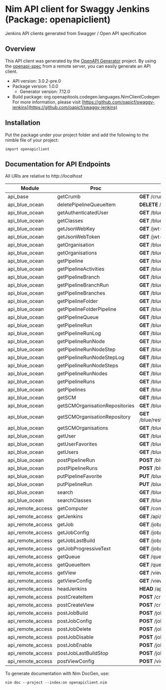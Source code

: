 # Nim API client for Swaggy Jenkins (Package: openapiclient)

Jenkins API clients generated from Swagger / Open API specification

## Overview

This API client was generated by the [OpenAPI Generator](https://openapi-generator.tech) project.  By using the [openapi-spec](https://openapis.org) from a remote server, you can easily generate an API client.

- API version: 3.0.2-pre.0
- Package version: 1.0.0
    - Generator version: 7.12.0
- Build package: org.openapitools.codegen.languages.NimClientCodegen
    For more information, please visit [https://github.com/oapicf/swaggy-jenkins](https://github.com/oapicf/swaggy-jenkins)

## Installation

Put the package under your project folder and add the following to the nimble file of your project:

```
import openapiclient
```

## Documentation for API Endpoints

All URIs are relative to *http://localhost*

Module | Proc | HTTP request | Description
------------ | ------------- | ------------- | -------------
api_base | getCrumb | **GET** /crumbIssuer/api/json | 
api_blue_ocean | deletePipelineQueueItem | **DELETE** /blue/rest/organizations/{organization}/pipelines/{pipeline}/queue/{queue} | 
api_blue_ocean | getAuthenticatedUser | **GET** /blue/rest/organizations/{organization}/user/ | 
api_blue_ocean | getClasses | **GET** /blue/rest/classes/{class} | 
api_blue_ocean | getJsonWebKey | **GET** /jwt-auth/jwks/{key} | 
api_blue_ocean | getJsonWebToken | **GET** /jwt-auth/token | 
api_blue_ocean | getOrganisation | **GET** /blue/rest/organizations/{organization} | 
api_blue_ocean | getOrganisations | **GET** /blue/rest/organizations/ | 
api_blue_ocean | getPipeline | **GET** /blue/rest/organizations/{organization}/pipelines/{pipeline} | 
api_blue_ocean | getPipelineActivities | **GET** /blue/rest/organizations/{organization}/pipelines/{pipeline}/activities | 
api_blue_ocean | getPipelineBranch | **GET** /blue/rest/organizations/{organization}/pipelines/{pipeline}/branches/{branch}/ | 
api_blue_ocean | getPipelineBranchRun | **GET** /blue/rest/organizations/{organization}/pipelines/{pipeline}/branches/{branch}/runs/{run} | 
api_blue_ocean | getPipelineBranches | **GET** /blue/rest/organizations/{organization}/pipelines/{pipeline}/branches | 
api_blue_ocean | getPipelineFolder | **GET** /blue/rest/organizations/{organization}/pipelines/{folder}/ | 
api_blue_ocean | getPipelineFolderPipeline | **GET** /blue/rest/organizations/{organization}/pipelines/{folder}/pipelines/{pipeline} | 
api_blue_ocean | getPipelineQueue | **GET** /blue/rest/organizations/{organization}/pipelines/{pipeline}/queue | 
api_blue_ocean | getPipelineRun | **GET** /blue/rest/organizations/{organization}/pipelines/{pipeline}/runs/{run} | 
api_blue_ocean | getPipelineRunLog | **GET** /blue/rest/organizations/{organization}/pipelines/{pipeline}/runs/{run}/log | 
api_blue_ocean | getPipelineRunNode | **GET** /blue/rest/organizations/{organization}/pipelines/{pipeline}/runs/{run}/nodes/{node} | 
api_blue_ocean | getPipelineRunNodeStep | **GET** /blue/rest/organizations/{organization}/pipelines/{pipeline}/runs/{run}/nodes/{node}/steps/{step} | 
api_blue_ocean | getPipelineRunNodeStepLog | **GET** /blue/rest/organizations/{organization}/pipelines/{pipeline}/runs/{run}/nodes/{node}/steps/{step}/log | 
api_blue_ocean | getPipelineRunNodeSteps | **GET** /blue/rest/organizations/{organization}/pipelines/{pipeline}/runs/{run}/nodes/{node}/steps | 
api_blue_ocean | getPipelineRunNodes | **GET** /blue/rest/organizations/{organization}/pipelines/{pipeline}/runs/{run}/nodes | 
api_blue_ocean | getPipelineRuns | **GET** /blue/rest/organizations/{organization}/pipelines/{pipeline}/runs | 
api_blue_ocean | getPipelines | **GET** /blue/rest/organizations/{organization}/pipelines/ | 
api_blue_ocean | getSCM | **GET** /blue/rest/organizations/{organization}/scm/{scm} | 
api_blue_ocean | getSCMOrganisationRepositories | **GET** /blue/rest/organizations/{organization}/scm/{scm}/organizations/{scmOrganisation}/repositories | 
api_blue_ocean | getSCMOrganisationRepository | **GET** /blue/rest/organizations/{organization}/scm/{scm}/organizations/{scmOrganisation}/repositories/{repository} | 
api_blue_ocean | getSCMOrganisations | **GET** /blue/rest/organizations/{organization}/scm/{scm}/organizations | 
api_blue_ocean | getUser | **GET** /blue/rest/organizations/{organization}/users/{user} | 
api_blue_ocean | getUserFavorites | **GET** /blue/rest/users/{user}/favorites | 
api_blue_ocean | getUsers | **GET** /blue/rest/organizations/{organization}/users/ | 
api_blue_ocean | postPipelineRun | **POST** /blue/rest/organizations/{organization}/pipelines/{pipeline}/runs/{run}/replay | 
api_blue_ocean | postPipelineRuns | **POST** /blue/rest/organizations/{organization}/pipelines/{pipeline}/runs | 
api_blue_ocean | putPipelineFavorite | **PUT** /blue/rest/organizations/{organization}/pipelines/{pipeline}/favorite | 
api_blue_ocean | putPipelineRun | **PUT** /blue/rest/organizations/{organization}/pipelines/{pipeline}/runs/{run}/stop | 
api_blue_ocean | search | **GET** /blue/rest/search/ | 
api_blue_ocean | searchClasses | **GET** /blue/rest/classes/ | 
api_remote_access | getComputer | **GET** /computer/api/json | 
api_remote_access | getJenkins | **GET** /api/json | 
api_remote_access | getJob | **GET** /job/{name}/api/json | 
api_remote_access | getJobConfig | **GET** /job/{name}/config.xml | 
api_remote_access | getJobLastBuild | **GET** /job/{name}/lastBuild/api/json | 
api_remote_access | getJobProgressiveText | **GET** /job/{name}/{number}/logText/progressiveText | 
api_remote_access | getQueue | **GET** /queue/api/json | 
api_remote_access | getQueueItem | **GET** /queue/item/{number}/api/json | 
api_remote_access | getView | **GET** /view/{name}/api/json | 
api_remote_access | getViewConfig | **GET** /view/{name}/config.xml | 
api_remote_access | headJenkins | **HEAD** /api/json | 
api_remote_access | postCreateItem | **POST** /createItem | 
api_remote_access | postCreateView | **POST** /createView | 
api_remote_access | postJobBuild | **POST** /job/{name}/build | 
api_remote_access | postJobConfig | **POST** /job/{name}/config.xml | 
api_remote_access | postJobDelete | **POST** /job/{name}/doDelete | 
api_remote_access | postJobDisable | **POST** /job/{name}/disable | 
api_remote_access | postJobEnable | **POST** /job/{name}/enable | 
api_remote_access | postJobLastBuildStop | **POST** /job/{name}/lastBuild/stop | 
api_remote_access | postViewConfig | **POST** /view/{name}/config.xml | 


To generate documentation with Nim DocGen, use:

```
nim doc --project --index:on openapiclient.nim
```
